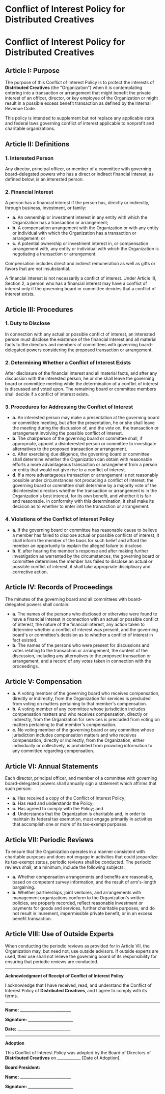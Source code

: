 # Conflict of Interest Policy for Distributed Creatives

# **Conflict of Interest Policy for Distributed Creatives**

## **Article I: Purpose**

The purpose of this Conflict of Interest Policy is to protect the interests of **Distributed Creatives** (the "Organization") when it is contemplating entering into a transaction or arrangement that might benefit the private interest of an officer, director, or key employee of the Organization or might result in a possible excess benefit transaction as defined by the Internal Revenue Code.

This policy is intended to supplement but not replace any applicable state and federal laws governing conflict of interest applicable to nonprofit and charitable organizations.

## **Article II: Definitions**

### **1. Interested Person**

Any director, principal officer, or member of a committee with governing board-delegated powers who has a direct or indirect financial interest, as defined below, is an interested person.

### **2. Financial Interest**

A person has a financial interest if the person has, directly or indirectly, through business, investment, or family:

- **a.** An ownership or investment interest in any entity with which the Organization has a transaction or arrangement;
- **b.** A compensation arrangement with the Organization or with any entity or individual with which the Organization has a transaction or arrangement; or
- **c.** A potential ownership or investment interest in, or compensation arrangement with, any entity or individual with which the Organization is negotiating a transaction or arrangement.

Compensation includes direct and indirect remuneration as well as gifts or favors that are not insubstantial.

A financial interest is not necessarily a conflict of interest. Under Article III, Section 2, a person who has a financial interest may have a conflict of interest only if the governing board or committee decides that a conflict of interest exists.

## **Article III: Procedures**

### **1. Duty to Disclose**

In connection with any actual or possible conflict of interest, an interested person must disclose the existence of the financial interest and all material facts to the directors and members of committees with governing board-delegated powers considering the proposed transaction or arrangement.

### **2. Determining Whether a Conflict of Interest Exists**

After disclosure of the financial interest and all material facts, and after any discussion with the interested person, he or she shall leave the governing board or committee meeting while the determination of a conflict of interest is discussed and voted upon. The remaining board or committee members shall decide if a conflict of interest exists.

### **3. Procedures for Addressing the Conflict of Interest**

- **a.** An interested person may make a presentation at the governing board or committee meeting, but after the presentation, he or she shall leave the meeting during the discussion of, and the vote on, the transaction or arrangement involving the possible conflict of interest.
- **b.** The chairperson of the governing board or committee shall, if appropriate, appoint a disinterested person or committee to investigate alternatives to the proposed transaction or arrangement.
- **c.** After exercising due diligence, the governing board or committee shall determine whether the Organization can obtain with reasonable efforts a more advantageous transaction or arrangement from a person or entity that would not give rise to a conflict of interest.
- **d.** If a more advantageous transaction or arrangement is not reasonably possible under circumstances not producing a conflict of interest, the governing board or committee shall determine by a majority vote of the disinterested directors whether the transaction or arrangement is in the Organization's best interest, for its own benefit, and whether it is fair and reasonable. In conformity with this determination, it shall make its decision as to whether to enter into the transaction or arrangement.

### **4. Violations of the Conflict of Interest Policy**

- **a.** If the governing board or committee has reasonable cause to believe a member has failed to disclose actual or possible conflicts of interest, it shall inform the member of the basis for such belief and afford the member an opportunity to explain the alleged failure to disclose.
- **b.** If, after hearing the member's response and after making further investigation as warranted by the circumstances, the governing board or committee determines the member has failed to disclose an actual or possible conflict of interest, it shall take appropriate disciplinary and corrective action.

## **Article IV: Records of Proceedings**

The minutes of the governing board and all committees with board-delegated powers shall contain:

- **a.** The names of the persons who disclosed or otherwise were found to have a financial interest in connection with an actual or possible conflict of interest, the nature of the financial interest, any action taken to determine whether a conflict of interest was present, and the governing board's or committee's decision as to whether a conflict of interest in fact existed.
- **b.** The names of the persons who were present for discussions and votes relating to the transaction or arrangement, the content of the discussion, including any alternatives to the proposed transaction or arrangement, and a record of any votes taken in connection with the proceedings.

## **Article V: Compensation**

- **a.** A voting member of the governing board who receives compensation, directly or indirectly, from the Organization for services is precluded from voting on matters pertaining to that member's compensation.
- **b.** A voting member of any committee whose jurisdiction includes compensation matters and who receives compensation, directly or indirectly, from the Organization for services is precluded from voting on matters pertaining to that member's compensation.
- **c.** No voting member of the governing board or any committee whose jurisdiction includes compensation matters and who receives compensation, directly or indirectly, from the Organization, either individually or collectively, is prohibited from providing information to any committee regarding compensation.

## **Article VI: Annual Statements**

Each director, principal officer, and member of a committee with governing board-delegated powers shall annually sign a statement which affirms that such person:

- **a.** Has received a copy of the Conflict of Interest Policy;
- **b.** Has read and understands the Policy;
- **c.** Has agreed to comply with the Policy; and
- **d.** Understands that the Organization is charitable and, in order to maintain its federal tax exemption, must engage primarily in activities that accomplish one or more of its tax-exempt purposes.

## **Article VII: Periodic Reviews**

To ensure that the Organization operates in a manner consistent with charitable purposes and does not engage in activities that could jeopardize its tax-exempt status, periodic reviews shall be conducted. The periodic reviews shall, at a minimum, include the following subjects:

- **a.** Whether compensation arrangements and benefits are reasonable, based on competent survey information, and the result of arm's-length bargaining.
- **b.** Whether partnerships, joint ventures, and arrangements with management organizations conform to the Organization's written policies, are properly recorded, reflect reasonable investment or payments for goods and services, further charitable purposes, and do not result in inurement, impermissible private benefit, or in an excess benefit transaction.

## **Article VIII: Use of Outside Experts**

When conducting the periodic reviews as provided for in Article VII, the Organization may, but need not, use outside advisors. If outside experts are used, their use shall not relieve the governing board of its responsibility for ensuring that periodic reviews are conducted.

---

**Acknowledgment of Receipt of Conflict of Interest Policy**

I acknowledge that I have received, read, and understand the Conflict of Interest Policy of **Distributed Creatives**, and I agree to comply with its terms.

---

**Name:** __________________________

**Signature:** _______________________

**Date:** ___________________________

---

**Adoption**

This Conflict of Interest Policy was adopted by the Board of Directors of **Distributed Creatives** on ____________ [Date of Adoption].

**Board President:**

**Name:** __________________________

**Signature:** _______________________